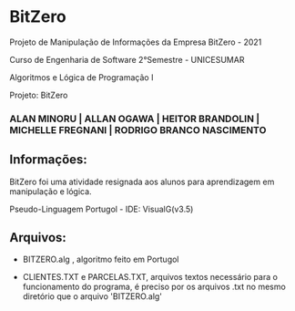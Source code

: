 # BitZero
Projeto de Manipulação de Informações da Empresa BitZero - 2021

Curso de Engenharia de Software 2°Semestre - UNICESUMAR

Algoritmos e Lógica de Programação I

Projeto: BitZero

### ALAN MINORU | ALLAN OGAWA | HEITOR BRANDOLIN | MICHELLE FREGNANI | RODRIGO BRANCO NASCIMENTO

## Informações:
BitZero foi uma atividade resignada aos alunos para aprendizagem em manipulação e lógica.

Pseudo-Linguagem Portugol - IDE: VisualG(v3.5)

## Arquivos:
- BITZERO.alg , algoritmo feito em Portugol

- CLIENTES.TXT e PARCELAS.TXT, arquivos textos necessário para o funcionamento do programa, é preciso por os arquivos .txt no mesmo diretório que o arquivo 'BITZERO.alg'
